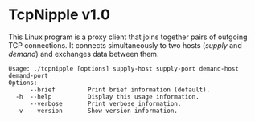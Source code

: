 # TcpNipple v1.0
This Linux program is a proxy client that joins together pairs of outgoing TCP
connections. It connects simultaneously to two hosts (_supply_ and _demand_) and
exchanges data between them.

```
Usage: ./tcpnipple [options] supply-host supply-port demand-host demand-port
Options:
      --brief         Print brief information (default).
  -h  --help          Display this usage information.
      --verbose       Print verbose information.
  -v  --version       Show version information.
```
